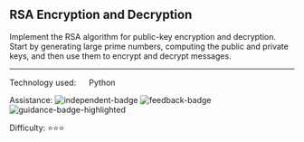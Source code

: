 ## RSA Encryption and Decryption
Implement the RSA algorithm for public-key encryption and decryption. Start by generating large prime numbers, computing the public and private keys, and then use them to encrypt and decrypt messages.

<hr>

Technology used:
<img src="https://github.com/user-attachments/assets/7d285894-8452-4382-9eb4-59ed43c78129" height="15" width="15" valign="center"> Python

Assistance: ![independent-badge](https://img.shields.io/badge/Independent-32383b)
![feedback-badge](https://img.shields.io/badge/Feedback-32383b)
![guidance-badge-highlighted](https://img.shields.io/badge/Guidance-53a8c9)

Difficulty: ⭐⭐⭐
